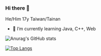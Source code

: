 ### Hi there 👋

He/Him
17y
Taiwan/Tainan

- 🌱 I’m currently learning Java, C++, Web

![Anurag's GitHub stats](https://github-readme-stats.vercel.app/api?username=XingYanTW&show_icons=true&theme=material-palenight)

[![Top Langs](https://github-readme-stats.vercel.app/api/top-langs/?username=XingYanTW&theme=material-palenight&show_icons=true)](https://github.com/anuraghazra/github-readme-stats)
